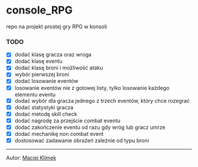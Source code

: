 # console_RPG
repo na projekt prostej gry RPG w konsoli

### TODO
- [X] dodać klasę gracza oraz wroga
- [X] dodać klasę eventu
- [X] dodać klasę broni i możliwość ataku
- [X] wybór pierwszej broni
- [X] dodać losowanie eventów
- [X] losowanie eventów nie z gotowej listy, tylko losowanie każdego elementu eventu
- [X] dodać wybór dla gracza jednego z trzech eventów, który chce rozegrać
- [X] dodać statystyki gracza
- [X] dodać metodę skill check
- [X] dodać nagrodę za przejście combat eventu
- [X] dodać zakończenie eventu od razu gdy wróg lub gracz umrze
- [X] dodać mechanikę non combat event
- [X] dostosować zadawanie obrażeń zależnie od typu broni
---
Autor: [Maciej Klimek](https://github.com/mklimek00)